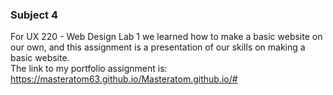### Subject 4
For UX 220 - Web Design Lab 1 we learned how to make a basic website on our own, and this assignment is a presentation of our skills on making a basic website. </br>
The link to my portfolio assignment is: https://masteratom63.github.io/Masteratom.github.io/#